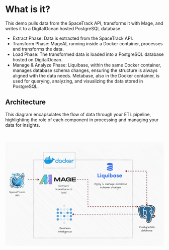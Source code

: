 # What is it?

This demo pulls data from the SpaceTrack API, transforms it with Mage, and writes it to a DigitalOcean hosted PostgreSQL database.

* Extract Phase: Data is extracted from the SpaceTrack API.
* Transform Phase: MageAI, running inside a Docker container, processes and transforms the data.
* Load Phase: The transformed data is loaded into a PostgreSQL database hosted on DigitalOcean.
* Manage & Analyze Phase: Liquibase, within the same Docker container, manages database schema changes, ensuring the structure is always aligned with the data needs. Metabase, also in the Docker container, is used for querying, analyzing, and visualizing the data stored in PostgreSQL.

## Architecture 

This diagram encapsulates the flow of data through your ETL pipeline, highlighting the role of each component in processing and managing your data for insights.

<br>

![Architecture image](./architecture.gif)

<br>
